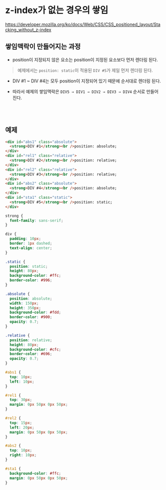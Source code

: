 # z-index가 없는 경우의 쌓임
https://developer.mozilla.org/ko/docs/Web/CSS/CSS_positioned_layout/Stacking_without_z-index
## 쌓임맥락이 만들어지는 과정

- position이 지정되지 않은 요소는 position이 지정된 요소보다 먼저 렌더링 된다.
> 예제에서는 `position: static`이 적용된 `DIV #5`가 제일 먼저 렌더링 된다.
- DIV #1 ~ DIV #4는 모두 position이 지정되어 있기 때문에 순서대로 렌더링 된다.

- 따라서 예제의 쌓임맥락은 `DIV5 → DIV1 → DIV2 → DIV3 → DIV4` 순서로 만들어진다.

<br></br>
## 예제
```html
<div id="abs1" class="absolute">
  <strong>DIV #1</strong><br />position: absolute;
</div>
<div id="rel1" class="relative">
  <strong>DIV #2</strong><br />position: relative;
</div>
<div id="rel2" class="relative">
  <strong>DIV #3</strong><br />position: relative;
</div>
<div id="abs2" class="absolute">
  <strong>DIV #4</strong><br />position: absolute;
</div>
<div id="sta1" class="static">
  <strong>DIV #5</strong><br />position: static;
</div>
```
```css
strong {
  font-family: sans-serif;
}

div {
  padding: 10px;
  border: 1px dashed;
  text-align: center;
}

.static {
  position: static;
  height: 80px;
  background-color: #ffc;
  border-color: #996;
}

.absolute {
  position: absolute;
  width: 150px;
  height: 350px;
  background-color: #fdd;
  border-color: #900;
  opacity: 0.7;
}

.relative {
  position: relative;
  height: 80px;
  background-color: #cfc;
  border-color: #696;
  opacity: 0.7;
}

#abs1 {
  top: 10px;
  left: 10px;
}

#rel1 {
  top: 30px;
  margin: 0px 50px 0px 50px;
}

#rel2 {
  top: 15px;
  left: 20px;
  margin: 0px 50px 0px 50px;
}

#abs2 {
  top: 10px;
  right: 10px;
}

#sta1 {
  background-color: #ffc;
  margin: 0px 50px 0px 50px;
}

```
